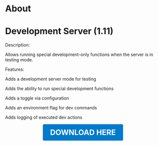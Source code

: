 # About

# Development Server (1.11)

Description:

Allows running special development-only functions when the server is in testing mode.

Features:

Adds a development server mode for testing

Adds the ability to run special development functions

Adds a toggle via configuration

Adds an environment flag for dev commands

Adds logging of executed dev actions

<p align="center"><a href="https://github.com/LiliaFramework/Modules/raw/refs/heads/gh-pages/developmentserver.zip" style="display:inline-block;padding:12px 24px;font-size:1.5rem;font-weight:bold;text-decoration:none;color:#fff;background-color:#007acc;border-radius:4px;">DOWNLOAD HERE</a></p>